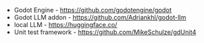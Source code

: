 - Godot Engine - https://github.com/godotengine/godot
- Godot LLM addon - https://github.com/Adriankhl/godot-llm
- local LLM - https://huggingface.co/
- Unit test framework - https://github.com/MikeSchulze/gdUnit4